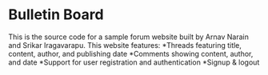 # Bulletin Board

This is the source code for a sample forum website built by Arnav Narain and Srikar Iragavarapu. This website features:
*Threads featuring title, content, author, and publishing date
*Comments showing content, author, and date 
*Support for user registration and authentication
*Signup & logout


